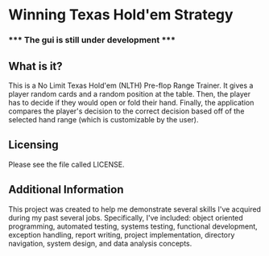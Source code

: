 # Winning Texas Hold'em Strategy
### *** The gui is still under development ***

## What is it?

This is a No Limit Texas Hold'em (NLTH) Pre-flop Range Trainer. It gives a player random cards and a
random position at the table. Then, the player has to decide if they would open or fold their hand.
Finally, the application compares the player's decision to the correct decision based off of the selected
 hand range (which is customizable by the user).

## Licensing

Please see the file called LICENSE.

## Additional Information

This project was created to help me demonstrate several skills I've acquired during my past several jobs.
Specifically, I've included: object oriented programming, automated testing, systems testing, functional
development, exception handling, report writing, project implementation, directory navigation, system
design, and data analysis concepts.
